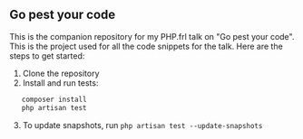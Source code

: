 ## Go pest your code

This is the companion repository for my PHP.frl talk on "Go pest your code".
This is the project used for all the code snippets for the talk. Here are the steps to get started:

1. Clone the repository
2. Install and run tests:

```sh
   composer install
   php artisan test
```

3. To update snapshots, run `php artisan test --update-snapshots`
